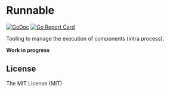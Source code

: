 # Runnable

[![GoDoc](https://godoc.org/github.com/pior/runnable?status.svg)](https://godoc.org/github.com/pior/runnable)
[![Go Report Card](https://goreportcard.com/badge/github.com/pior/runnable)](https://goreportcard.com/report/github.com/pior/runnable)

Tooling to manage the execution of components (intra process).

**Work in progress**

## License

The MIT License (MIT)
